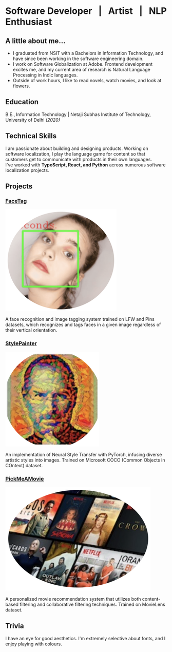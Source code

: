 # Software Developer &nbsp; | &nbsp; Artist &nbsp; | &nbsp; NLP Enthusiast

## A little about me...
- I graduated from NSIT with a Bachelors in Information Technology, and have since been working in the software engineering domain.
- I work on Software Globalization at Adobe. Frontend development excites me, and my current area of research is Natural Language Processing in Indic languages.
- Outside of work hours, I like to read novels, watch movies, and look at flowers.


## Education
B.E., Information Technology | Netaji Subhas Institute of Technology, University of Delhi _(2020)_


## Technical Skills
I am passionate about building and designing products. Working on software localization, I play the language game for content so that customers get to communicate with products in their own languages.<br>
I've worked with **TypeScript, React, and Python** across numerous software localization projects.


## Projects
### [FaceTag](https://github.com/mahi397/FaceTag)
![Facetag](/assets/img/face.png)

A face recognition and image tagging system trained on LFW and Pins datasets, which recognizes and tags faces in a given image regardless of their vertical orientation.

### [StylePainter](https://github.com/mahi397/StylePainter)
![Nst](/assets/img/style.png)

An implementation of Neural Style Transfer with PyTorch, infusing diverse artistic styles into images. Trained on Microsoft COCO (Common Objects in COntext) dataset.

### [PickMeAMovie](https://github.com/mahi397/PickMeAMovie)
![Movie](/assets/img/mov.png)

A personalized movie recommendation system that utilizes both content-based filtering and collaborative filtering techniques. Trained on MovieLens dataset.


## Trivia
I have an eye for good aesthetics. I'm extremely selective about fonts, and I enjoy playing with colours.

